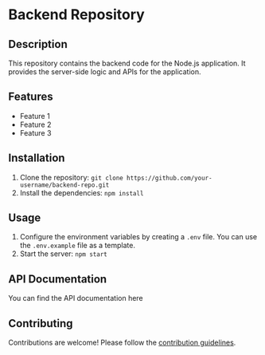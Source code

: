 # Backend Repository 

## Description

This repository contains the backend code for the Node.js application. It provides the server-side logic and APIs for the application.

## Features

- Feature 1
- Feature 2
- Feature 3

## Installation

1. Clone the repository: `git clone https://github.com/your-username/backend-repo.git`
2. Install the dependencies: `npm install`

## Usage

1. Configure the environment variables by creating a `.env` file. You can use the `.env.example` file as a template.
2. Start the server: `npm start`

## API Documentation

You can find the API documentation here

## Contributing

Contributions are welcome! Please follow the [contribution guidelines](CONTRIBUTING.md).

